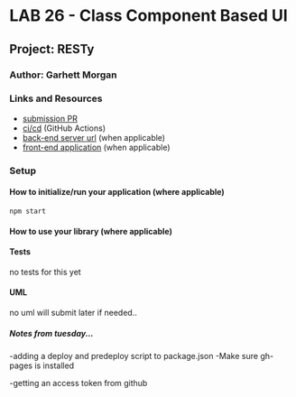 # LAB 26 - Class Component Based UI

## Project: RESTy

### Author: Garhett Morgan

### Links and Resources

- [submission PR](http://xyz.com)
- [ci/cd](http://xyz.com) (GitHub Actions)
- [back-end server url](http://xyz.com) (when applicable)
- [front-end application](http://xyz.com) (when applicable)

### Setup


#### How to initialize/run your application (where applicable)

`npm start`

#### How to use your library (where applicable)

#### Tests

no tests for this yet

#### UML

no uml will submit later if needed..

##### Notes from tuesday...

-adding a deploy and predeploy script to package.json
  -Make sure gh-pages is installed

-getting an access token from github
